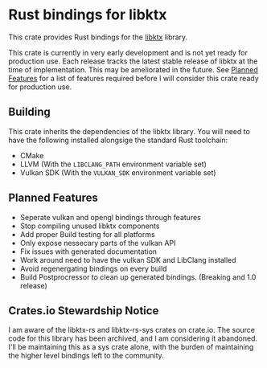 # Rust bindings for libktx

This crate provides Rust bindings for the [libktx](https://github.khronos.org/KTX-Software/libktx/index.html) library.

This crate is currently in very early development and is not yet ready
for production use. Each release tracks the latest stable release of libktx at
the time of implementation. This may be ameliorated in the future.
See [Planned Features](#planned-features) for a list of features required before
I will consider this crate ready for production use.

## Building

This crate inherits the dependencies of the libktx library.
You will need to have the following installed alongsige the standard Rust toolchain:

- CMake
- LLVM (With the `LIBCLANG_PATH` environment variable set)
- Vulkan SDK (With the `VULKAN_SDK` environment variable set)

## Planned Features

- Seperate vulkan and opengl bindings through features
- Stop compiling unused libktx components
- Add proper Build testing for all platforms
- Only expose nessecary parts of the vulkan API
- Fix issues with generated documentation
- Work around need to have the vulkan SDK and LibClang installed
- Avoid regenergating bindings on every build
- Build Postprocressor to clean up generated bindings. (Breaking and 1.0 release)

## Crates.io Stewardship Notice

I am aware of the libktx-rs and libktx-rs-sys crates on crate.io.
The source code for this library has been archived, and I am considering it
abandoned. I'll be maintaining this as a sys crate alone, with the burden of
maintaining the higher level bindings left to the community.
